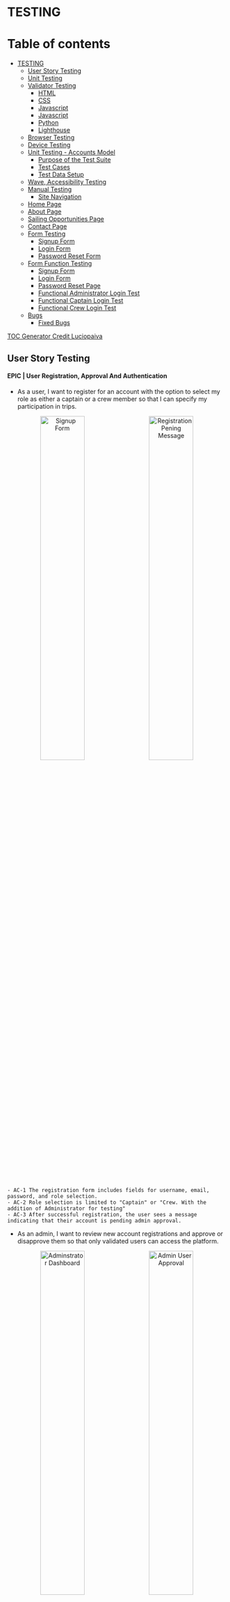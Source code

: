 # TESTING

# Table of contents

- [TESTING](#testing)
  - [User Story Testing](#user-story-testing)
  - [Unit Testing](#unit-testing)
  - [Validator Testing](#validator-testing)
    - [HTML](#html)
    - [CSS](#css)
    - [Javascript](#javascript)
    - [Javascript](#javascript)
    - [Python](#python)
    - [Lighthouse](#lighthouse)
  - [Browser Testing](#browser-testing)
  - [Device Testing](#device-testing)
  - [Unit Testing - Accounts Model](#unit-testing---accounts-model)
    - [Purpose of the Test Suite](#purpose-of-the-test-suite)
    - [Test Cases](#test-cases)
    - [Test Data Setup](#test-data-setup)
  - [Wave, Accessibility Testing](#wave-accessibility-testing)
  - [Manual Testing](#manual-testing)
    - [Site Navigation](#site-navigation)
  - [Home Page](#home-page)
  - [About Page](#about-page)
  - [Sailing Opportunities Page](#sailing-opportunities-page)
  - [Contact Page](#contact-page)
  - [Form Testing](#form-testing)
    - [Signup Form](#signup-form)
    - [Login Form](#login-form)
    - [Password Reset Form](#password-reset-form)
  - [Form Function Testing](#form-function-testing)
    - [Signup Form](#signup-form)
    - [Login Form](#login-form)
    - [Password Reset Page](#password-reset-page)
    - [Functional Administrator Login Test](#functional-administrator-login-test)
    - [Functional Captain Login Test](#functional-captain-login-test)
    - [Functional Crew Login Test](#functional-crew-login-test)
  - [Bugs](#bugs)
    - [Fixed Bugs](#fixed-bugs)


[TOC Generator Credit Luciopaiva](https://luciopaiva.com/markdown-toc/)

## User Story Testing

#### EPIC | User Registration, Approval And Authentication
  - As a user, I want to register for an account with the option to select my role as either a captain or a crew member so that I can specify my participation in trips.
<p align="center">
  <img src="docs/testing/Signup form.png" alt="Signup Form" width="45%" style="margin-right: 10px;">
  <img src="docs/testing/registration pending.png" alt="Registration Pening Message" width="45%" style="margin-left: 10px;">
</p>

    - AC-1 The registration form includes fields for username, email, password, and role selection.
    - AC-2 Role selection is limited to "Captain" or "Crew. With the addition of Administrator for testing"
    - AC-3 After successful registration, the user sees a message indicating that their account is pending admin approval.


- As an admin, I want to review new account registrations and approve or disapprove them so that only validated users can access the platform.

<p align="center">
  <img src="docs/testing/admin panel.png" alt="Adminstrator Dashboard" width="45%" style="margin-right: 10px;">
  <img src="docs/testing/admin user approval.png" alt="Admin User Approval" width="45%" style="margin-left: 10px;">
</p>

    - AC-1 Admin dashboard lists all pending accounts.
    - AC-2 Approved users are notified and gain access to the platform to complete their profile; disapproved users receive a notification.
      - User receives email at address provided, updating status changes

- As an approved user, I want to complete my profile by adding information about my experience level and a bio, so that others can understand my skills and background.

<p align="center">
  <img src="docs/testing/complete profile.png" alt="complete profile" width="50%" style="margin-right: 10px;">
</p>

    - AC-1 After admin approval, the user gains access to the profile setup page.
    - AC-2 The profile form includes fields for experience level and a bio.
    - AC-3 Form is styled using Crispy Forms and Bootstrap.
    - AC-4 Data saves successfully to the profile, and changes are visible on the dashboard.


- As an approved user, I want to view my profile on my dashboard, so I can see the information I’ve shared and make updates as needed.

<p align="center">
  <img src="docs/testing/updated my profile.png" alt="update profile" width="50%" style="margin-right: 10px;">
</p>

    - AC-1 Dashboard displays user profile with fields for bio and experience level.
    - AC-2 The Edit option is available to update profile details.
    - AC-3 Changes save and update immediately upon submission.

- As a returning user, I want to log in and log out of my account securely to access my profile and trip features.

<div style="display: flex; justify-content: center; align-items: center; gap: 20px;">
  <img src="docs/testing/login page.png" alt="Login Page" width="45%">
  <img src="docs/testing/user dashboard.png" alt="User Dashboard" width="45%">
</div>


    - AC-1 The login form includes fields for email/username and password, with clear labels for each.
    - AC-2 Upon successful login with valid credentials, the user is redirected to their dashboard.
    - AC-3 A Logout link is available in the navigation bar when the user is logged in.
    - AC-4 Upon logging out, the user is redirected to the homepage.
    - AC-5 If a logged-out user tries to access a restricted page (e.g., dashboard or profile), they are redirected to the login page.


#### EPIC | Trip Management

- As a captain, I want to create a sailing trip with details like title, location, date, and the number of crew needed, so I can recruit crew members for specific journeys.

<p align="center">
  <img src="docs/testing/create trip form.png" alt="create trip form" width="50%" style="margin-right: 10px;">
</p>

    - AC-1 The trip creation form is only accessible to users with the "Captain" role.
    - AC-2 Form includes fields for title, location, date, and crew needed.
    - AC-3 Created trip appears on the captain’s dashboard under "My Trips."


- As a captain, I want to view a list of my created trips, so I can manage my upcoming trips and review participant status.

<p align="center">
  <img src="docs/testing/captains dashboard.png" alt="captains dashboard" width="50%" style="margin-right: 10px;">
</p>

    - AC-1 Dashboard lists all trips created by the captain, sorted by date.


- As a captain, I want to view detailed information about each trip I create, including a list of crew members who have joined, so I can manage and organize my crew effectively.

<p align="center">
  <img src="docs/testing/captains dashboard.png" alt="captains dashboard" width="50%" style="margin-right: 10px;">
</p>

    - AC-1 The Trip Details page displays trip information and a list of confirmed crew members.
    - AC-2 Option to approve or reject crew requests (if applicable).


#### EPIC | Joining Trips

- As a crew member, I want to view a list of available sailing trips, so I can decide which ones I’d like to join.

<p align="center">
  <img src="docs/testing/sailing opportunities.png" alt="sailing opportunities" width="50%" style="margin-right: 10px;">
</p>

    - AC-1 Page that  displays a list of trips with open crew positions.
    - AC-2 Each trip entry includes title, location, date, and an option to request to join.

- As a crew member, I want to request to join a specific sailing trip, so I can participate and gain more experience.

<div style="display: flex; justify-content: center; align-items: center; gap: 20px;">
  <img src="docs/testing/apply trip.png" alt="apply for trip" width="30%">
  <img src="docs/testing/trip pending.png" alt="Trip Pending" width="30%">
  <img src="docs/testing/trip confirmed.png" alt="Trip Confirmed" width="30%">
</div>

    - AC-1 The join request option is available for crew members on the trip details page.
    - AC-2 Request updates the trip’s participant list as "Pending."
    - AC-3 Confirmation of successful join request appears on-screen.


- As a crew member, I want to view the trips I’ve joined on my dashboard, so I can keep track of my participation.

<p align="center">
  <img src="docs/testing/crew dashboard.png" alt="crew dashboard" width="50%" style="margin-right: 10px;">
</p>

    - AC-1 Dashboard includes a "My Trips" section listing trips the user has joined.
    - AC-2 Trip status (e.g., Pending, Confirmed) displays for each entry.

- As a user, I want my experience to be tailored based on my role (captain or crew), so I only see actions and views relevant to my role.

<div style="display: flex; justify-content: center; align-items: center; gap: 20px;">
  <img src="docs/testing/captain trip creation form.png" alt="captain trip creation" width="30%">
  <img src="docs/testing/captain crew approval.png" alt="captain crew approval" width="30%">
  <img src="docs/testing/crew joining Features.png" alt="crew joining features" width="30%">
</div>


    - AC-1 Captains have access to trip creation, management, and crew approval features.
      - Working
    - AC-2 Crew members have access to trip browsing and join request features.
      - Working
    - AC-3 Unauthorized users are redirected if attempting restricted actions.
      - Working

  #### EPIC | Role Based Access Control

  - As an admin, I want to manage user roles effectively, so I can control access to specific features.

<div style="display: flex; justify-content: center; align-items: center; gap: 20px;">
  <img src="docs/testing/Admin  user dashboard.png" alt="admin user dashboard" width="45%">
  <img src="docs/testing/Adming user edit form.png" alt="admin user edit form" width="45%">
</div>

    - AC-1 The admin panel includes options to view and modify user roles.
      - Working
    - AC-2 Role changes are saved and take immediate effect on user permissions.
      - Working

#### EPIC | Platform UI And Testing

- As a user, I want rich-text capabilities in my profile bio, so I can add more detailed information about myself.

<div style="display: flex; justify-content: center; align-items: center; gap: 20px;">
  <img src="docs/testing/admin profile and bio admin.png" alt="profile update and bio admin" width="50%">
</div>

    - AC-1 Bio field on the profile form supports rich-text formatting via Summernote.
      - Working, once approved user on first login has to complete bio.
    - AC-2 Bio content displays properly in the profile view on the dashboard.
      - Working. Can be updated as necessary

- As a user, I want the platform to have a clean and intuitive layout with easy navigation, so I can find features and complete actions quickly.

  - AC-1 Consistent styling across pages using Bootstrap and Crispy Forms.
    - Bootstrap and Cripsy forms have been implemented
  - AC-2 Navigation bar with links to key sections (dashboard, profile, trips).
    - Appropriate Navigation Is Available at all times
  - AC-3 All pages are mobile-friendly and responsive.
    - All pages tested for responsive design

#### EPIC | Static Pages

- As a visitor, I want an "About Us" page that describes the purpose of CrewFinder and the benefits of joining, so I can learn more about the platform.

  - AC-1 About Us page includes information on CrewFinder’s mission, team, and features.
    - All features visible
  - AC-2 Page is accessible from the navigation bar for all users.
    - Page Is Accessible from nav bar

- As a visitor, I want to see a welcoming home page that provides an overview of the CrewFinder platform, so I can understand the purpose and features of the app.

  - AC-1 Home page includes a brief description of CrewFinder, a call-to-action to join, and links to key pages (About Us, Sailing Opportunities, Contact Us).
    - Home page has hero introduction to set the scene with cta, then sections to help user buy into the site theme.
  - AC-2 Accessible from the navigation bar and visible to all users, including non-logged-in visitors.
    - Navigation is available to all users. Specific nav only accessible to logged in users

- As a visitor, I want a "Contact Us" page where I can find information on how to reach CrewFinder’s team, so I can ask questions or get support.

<div style="display: flex; justify-content: center; align-items: center; gap: 20px;">
  <img src="docs/testing/contact us form filled in.png" alt="contact form filled in" width="30%">
  <img src="docs/testing/success message on sending .png" alt="success message on sending" width="30%">
  <img src="docs/testing/message from contact us page.png" alt="Email message from contact page" width="30%">
</div>

    - AC-1 Contact Us page includes a contact form with fields for name, email, and message, along with any relevant contact details.
      - Contact form has all necessary fields for filling in. Includes contact details.
    - AC-2 Submitting the form sends a message to the CrewFinder team and displays a confirmation to the user.



#### EPIC | Dynamic Pages

- As a visitor, I want to see a welcoming home page that provides an overview of the CrewFinder platform and displays the three latest trips, so I can see current opportunities and understand the purpose of the app.

  - AC-1 Home page includes a description of CrewFinder and links to key pages (About Us, Sailing Opportunities, Contact Us).
    - Complete and working
  - AC-2 The three latest trips are displayed dynamically, showing title, location, date, and a link to the trip details.
    - Complete and working
  - AC-3 Accessible from the navigation bar and visible to all users, including non-logged-in visitors.
    - Complete and working

- As a visitor, I want to view a "Sailing Opportunities" page with a list of all available trips, so I can browse sailing options before signing up.
  
  - AC-1 Sailing Opportunities page lists all active trips, showing titles, locations, dates, and number of crew needed.
    - Complete and working

- As a visitor, I want a login page where I can enter my credentials to access the platform, so I can reach my account and profile.

  - AC-1 Login page includes fields for email/username and password, along with a “Forgot Password?” option.
    - Complete and working
  - AC-2 Successful login redirects to the user dashboard.
    - Complete and working


#### EPIC | Deployment And Testing

- As a developer, I want to deploy the app to Heroku frequently, so I can verify that each feature works as expected in a production-like environment.

  - AC-1 Initial deployment to Heroku occurs on Day 1.
    - Deployed
  - AC-2 Subsequent features are deployed to Heroku and verified after implementation.
    - Repeated deployments through development cycle

- As a developer, I want to configure Whitenoise for static file handling, so I can manage CSS and JavaScript assets effectively in production.

  - AC-1 Whitenoise is installed and configured to handle static files on Heroku.
    - Configured and working
  - AC-2 Static assets load correctly and are accessible in the production environment.
    - Static files all updated and loaded in production environment

- As a developer, I want to write unit tests for critical models and views, so I can ensure the app behaves as expected.

  - AC-1 Key models (e.g., Account, SailingTrip, CrewBooking) have associated unit tests.
  - AC-2 Critical views (e.g., registration, trip creation) are tested for expected behaviour.

## Unit Testing



##### Accounts App Testing
- Unit Testing Accounts Model Result
<p align="center">
  <img src="docs/testing/accounts model unit test result.png" alt="accounts model unit test" width="50%" style="margin-right: 10px;">
</p>



## Validator Testing

### HTML

All HTML pages were run through the [W3C HTML Validator](https://validator.w3.org/). See results in below table.

| Page                       | Logged Out |  Logged In  |
|----------------------------|------------|-------------|
| base.html                  | No errors  |   No Errors |
| home.html                  | No errors  |   No Errors |
| login.html                 | No errors  |   NA        |
| signup.html                | No errors  |   NA        |
| password_reset.html        | No errors  |   NA        |
| sailing_opportunities.html | No errors  |   No errors |
| contact.html               | No errors  |   No errors |
| about.html                 | No errors  |   No errors |
| admin_dashboard.html       | NA         |   No errors |
| dashboard.html             | NA         |   No errors |
| update_profile.html        | NA         |   No Errors |
| registration_pending.html  | No Errors  |   NA        |
| edit_user.html             | NA         |   No Errors |
| crew_profile.html          | NA         |   No Errors |
| complete_profile.html      | NA         |   No Errors |
| 400.html                   | No errors  |   NA        |
| 403.html                   | No errors  |   NA        |
| 404.html                   | No errors  |   NA        |
| 500.html                   | No errors  |   NA        |



### CSS

No errors were found when passing my CSS file through the official [W3C CSS Validator](https://jigsaw.w3.org/css-validator/)

 <details>

 <summary>CSS</summary>

![CSS Validation](docs/testing/css%20validation.png)
 </details>

 ### Javascript

### Javascript
No errors were found when passing my javascript through [Jshint](https://jshint.com/) 

<details>

<summary>Jshint</summary>

![Jshint](docs/testing/jshint.png)
</details>


### Python

All Python files were run through [Pep8](https://pep8ci.herokuapp.com/)  with no errors found.


### Lighthouse

Lighthouse validation was run on all pages (both mobile and desktop) in order to check accessibility and performance.

| Page                    | Performance  | Accessibility | Best Practices  |  SEO  |
|-------------------------|:------------:|:-------------:|:---------------:|:-----:|
|                         |              |               |                 |       |
| **Desktop**             |              |               |                 |       |
| Home                    |          94  |            93 |             100 | 91    |
| Sign Up                 |          100 |           100 |             100 | 90    |
| Password Reset          |          99  |           100 |             100 | 90    |
| Login                   |          99  |           100 |             100 | 90    |
| About Us                |          100 |            93 |             100 | 91    |
| Contact Us              |          99  |           100 |             100 | 90    |
| Sailing Opportunities   |          98  |            93 |              96 | 91    |
| Admin Dashboard         |          100 |           100 |             100 | 90    |
| Authorise User          |          100 |            95 |              96 | 91    |
| Captain Dashboard       |          99  |            95 |              96 | 91    |
| Update Profile          |          100 |            93 |             100 | 91    |
| Create Trip             |          100 |            93 |             100 | 91    |
|                         |              |               |                 |       |
| **Mobile**                   |              |               |                 |       |
| Home                    |          97  |            93 |             96 | 91    |
| Sign Up                 |          93 |           100 |             100 | 90    |
| Password Reset          |          90  |           100 |             100 | 90    |
| Login                   |          90 |           100 |             100 | 90    |
| About Us                |          96 |            98 |             96 | 91    |
| Contact Us              |          95  |           100 |             100 | 90    |
| Sailing Opportunities   |          95  |            98 |              96 | 91    |
| Admin Dashboard         |          100 |           100 |             100 | 90    |
| Authorise User          |          100 |            95 |              96 | 91    |
| Captain Dashboard       |          99  |            95 |              96 | 91    |
| Update Profile          |          100 |            93 |             100 | 91    |
| Create Trip             |          100 |            93 |             100 | 91    |


## Browser Testing
- The Website was tested on Google Chrome, Firefox, Edge browsers with no issues noted.

## Device Testing
- The website was viewed on a variety of devices such as Desktop, Laptop, Tablet and Mobile Phones to ensure responsiveness on various screen sizes in both portrait and landscape mode. The website performed as intended. The responsive design was also checked using Chrome developer tools across multiple devices with structural integrity holding for the various sizes.

## Unit Testing - Accounts Model

<details>

<summary>Test Explained</summary>

The `UserModelTest` is a comprehensive test suite for the custom `User` model in the `accounts` app. It ensures that the model's functionality aligns with the application's requirements, covering default values, role behavior, approval status logic, and custom fields.

### Purpose of the Test Suite

The `UserModelTest` validates the following:
- Default field values are correctly set.
- Role and approval status behave as expected.
- The `is_active` field updates dynamically based on `approval_status`.
- Custom fields like `experience` and `photo` work as intended.
- The model's string representation is appropriate.

---

### Test Cases

#### 1. **`test_default_values`**
- **Purpose:** Ensures default values for fields are correctly set.
- **Assertions:**
  - `role` defaults to `'crew'`.
  - `approval_status` defaults to `'pending'`.
  - `is_active` defaults to `False`.
  - `experience` defaults to `'None'`.

#### 2. **`test_role_choices`**
- **Purpose:** Verifies the `role` field accepts valid role choices.
- **Assertions:**
  - Valid roles: `'captain'`, `'crew'`, and `'administrator'`.

#### 3. **`test_approval_status_behavior`**
- **Purpose:** Ensures the `is_active` field reflects the `approval_status` field.
- **Assertions:**
  - `is_active` is `True` for `approved` users.
  - `is_active` is `False` for `pending` and `disapproved` users.
  - Changes to `approval_status` dynamically update `is_active`.

#### 4. **`test_experience_choices`**
- **Purpose:** Verifies the `experience` field handles valid choices.
- **Assertions:**
  - Accepts values like `'RYA Dayskipper'`.

#### 5. **`test_string_representation`**
- **Purpose:** Tests the `__str__` method of the `User` model.
- **Assertions:**
  - Returns the `username` as the string representation.

#### 6. **`test_profile_photo_field`**
- **Purpose:** Ensures the `photo` field can handle optional and updated values.
- **Assertions:**
  - Defaults to `None`.
  - Can be updated with a valid file path.

---

### Test Data Setup

The `setUp` method initializes three sample users for testing:
- **Captain User:** Role set to `captain` with `approved` status.
- **Crew User:** Role set to `crew` with `pending` status.
- **Admin User:** Role set to `administrator` with `disapproved` status.

This setup ensures consistent and reusable test data across test cases.

---
</details>

<details>

<summary>Test Restuls</summary>

![Unit Test Results](docs/testing/django%20unit%20test.png)

</details>




## Wave, Accessibility Testing
- The Website was tested using Wave. No Errors were found.


## Manual Testing

### Site Navigation
| Element                      | Action     | Expected Result                                                    | Pass/Fail |
|------------------------------|------------|--------------------------------------------------------------------|-----------|
| NavBar                       |            |                                                                    |           |
| Site Name (logo area)        | Click      | Redirect to home                                                   | Pass      |
| Site Name (logo area)        | Hover      | Color Change                                                       | Pass      |
| Signup Link                  | Click      | Open Signup Page                                                   | Pass      |
| Signup Link                  | Hover      | Color Change                                                       | Pass      |
| Login Link                   | Click      | Open Login Page                                                    | Pass      |
| Login Link                   | Hover      | Color Change                                                       | Pass      |
| Hamburger Menu Link          | Click      | Menu Dropdown                                                      | Pass      |
| Home Link                    | Click      | Opens Home Page                                                    | Pass      |
| Home Link                    | Hover      | Color Change                                                       | Pass      |
| About Us Link                | Click      | Opens About Us Page                                                | Pass      |
| About Us Link                | Hover      | Color Change                                                       | Pass      |
| Contact Us Link              | Click      | Opens Contact Us Page                                              | Pass      |
| Contact Us Link              | Hover      | Color Change                                                       | Pass      |
| Sailing Opportunities Link   | Click      | Opens Sailing Opportunities Page                                   | Pass      |
| Sailing Opportunities Link   | Hover      | Color Change                                                       | Pass      |
| Mobile View                  |            |                                                                    |           |
| Site Name (logo area)        | Click      | Redirect to home                                                   | Pass      |
| Hamburger Menu Link          | Click      | Menu Dropdown                                                      | Pass      |
| Signup Link                  | Click      | Open Signup Page                                                   | Pass      |
| Login Link                   | Click      | Open Login Page                                                    | Pass      |
| Home Link                    | Click      | Opens Home Page                                                    | Pass      |
| About Us Link                | Click      | Opens About Us Page                                                | Pass      |
| Contact Us Link              | Click      | Opens Contact Us Page                                              | Pass      |
| Sailing Opportunities Link   | Click      | Opens Sailing Opportunities Page                                   | Pass      |


## Home Page
| Element                                                          | Action     | Expected Result                               | Pass/Fail |
|------------------------------------------------------------------|------------|-----------------------------------------------|-----------|
| Home Page                                                        |            |                                               |           |
| Hero Section CTA                                                 |   Click    |        Redirect to signup page                | Pass      |
| About Crewfinder CTA                                             |   Click    |        Redirect to signup page                | Pass      |
| Latest Sailing Opportunities Login CTA                           |   Click    |        Redirect to login page                 | Pass      |
| Latest Sailing Opportunities Signup CTA                          |   Click    |        Redirect to signup page                | Pass      |
| Ready To Sail Footer Section View All Sailing Opportunities CTA  |   Click    |        Redirect to Sailing Opportunities Page | Pass      |
| Ready To Sail Footer Section Signup CTA                          |   Click    |        Redirect to signup page                | Pass      |
| Latest Sailing Opportunities                                     |   Hover    |        Card Rises Up On Hover                 | Pass      |
| Latest Sailing Opportunities                                     |   Order    |        Last 3 Trips Sorted By Time            | Pass      |
| Latest Sailing Opportunities                                     |   View     |        Only 3 Trips Shown                     | Pass      |
| Testimonials                                                     |   View     |        Only 2 Trips Shown                     | Pass      |
| Testimonials                                                     |   Rotation |        Testimonials Rotate                    | Pass      |

## About Page

| Element                           | Action     | Expected Result                                      | Pass/Fail |
|-----------------------------------|------------|------------------------------------------------------|-----------|
| About  Page                       |            |                                                      |           |
| Join Crewfinder Signup CTA        |   Click    |        Redirect to signup page                       | Pass      |
| Join Crewfinder Signup CTA        |   Hover    |        Button Hover Effect, grow, bg color change    | Pass      |
| View Sailing Opportunities CTA    |   Click    |        Redirect to Sailing Opportunities Page        | Pass      |
| View Sailing Opportunities CTA    |   Hover    |        Button Hover Effect, bg color change          | Pass      |


## Sailing Opportunities Page

| Element                           | Action     | Expected Result                                      | Pass/Fail |
|-----------------------------------|------------|------------------------------------------------------|-----------|
| Sailing Opportunities  Page       |            |                                                      |           |
| Trip Card                         |   Hover    |        Hover effect, card rises                      | Pass      |
| Trip Card - Login Button          |   Display  |        Login To Apply Button Visible                 | Pass      |
| Trip Card - Signup Button         |   Display  |        Signup To Apply Button Visible                | Pass      |
| Trip Card - Already Applied       |   Display  |        Logged In: Already Applied If Appropriate     | Pass      |
| Trip Card - Apply                 |   Display  |        Logged In: Apply           If Appropriate     | Pass      |
| Join Crewfinder Signup CTA        |   Hover    |        Button Hover Effect, grow, bg color change    | Pass      |
| View Sailing Opportunities CTA    |   Click    |        Redirect to Sailing Opportunities Page        | Pass      |
| View Sailing Opportunities CTA    |   Hover    |        Button Hover Effect, bg color change          | Pass      |

## Contact Page

| Element                         | Action     | Expected Result                                                    | Pass/Fail |
|---------------------------------|------------|--------------------------------------------------------------------|-----------|
| Contact Page                    |            |                                                                    |           |
| Name Label  - Field             |   Display  |        Form Name Label And Field Visible                           | Pass      |
| Email Label  - Field            |   Display  |        Email Label And Field Visible                               | Pass      |
| Message Label  - Field          |   Display  |        Message Label And Field Visible                             | Pass      |
| Submit Button                   |   Hover    |        Hover effect, grow                                          | Pass      |
| Submit Button                   |   Click    |        If Empty, warning field needs to be filled                  | Pass      |


## Form Testing

### Signup Form
| Element                         | Action     | Expected Result                                                    | Pass/Fail |
|---------------------------------|------------|--------------------------------------------------------------------|-----------|
| Signup Form                     |            |                                                                    |           |
| Username Label  - Field         |   Display  |        Username Label And Field Visible                            | Pass      |
| Email Label  - Field            |   Display  |        Email Label And Field Visible    Required                   | Pass      |
| Role    Label  - Field          |   Click    |        Options, Captain, Crew, Administrator                       | Pass      |
| Password Label - Field          |   Display  |        Must Comply with auth requirements                          | Pass      |
| Password Label - Field - Repeat |   Display  |        Must Comply with auth requirements                          | Pass      |

### Login Form
| Element                         | Action     | Expected Result                                                    | Pass/Fail |
|---------------------------------|------------|--------------------------------------------------------------------|-----------|
| Login  Form                     |            |                                                                    |           |
| Username Label  - Field         |   Display  |        Username Label And Field Visible                            | Pass      |
| Password Label - Field          |   Display  |        Password Label and Field Visible                            | Pass      |
| Signup Option - Link            |   Display  |        Option To Signup Visible                                    | Pass      |
| Signup Option - Link            |   Click    |        Redirect To Signup Form                                     | Pass      |
| Forgot Password - Link          |   Display  |        Redirect Link To Password Reset Visible                     | Pass      |
| Forgot Password - Link          |   Click    |        Redirect To Password Reset Visible                          | Pass      |

### Password Reset Form
| Element                         | Action     | Expected Result                                                    | Pass/Fail |
|---------------------------------|------------|--------------------------------------------------------------------|-----------|
| Password Reset Form             |            |                                                                    |           |
| Email Address Label  - Field    |   Display  |       Email Address Label And Field Visible                        | Pass      |
| Send Reset Link Button          |   Hover    |       Button Action, enlarge                                       | Pass      |


## Form Function Testing

### Signup Form


| User Name | Email Address | Role          | Password | Password Again | Expected Output             | Pass/Fail |
|-----------|---------------|---------------|----------|----------------|-----------------------------|-----------|
| -         | X             | Captain       | X        | X              | Please Fill Out This Field  | Pass      |
| X         | -             | Captain       | X        | X              | Email Cannot Be Blank       | Pass      |
| X         | X             | Captain       | -        | X              | Please Fill Out This Field  | Pass      |
| X         | X             | Captain       | X        | -              | Please Fill Out This Field  | Pass      |
| X         | X             | Captain       | X        | X              | Redirect to thank you page  | Pass      |
| -         | X             | Crew          | X        | X              | Please Fill Out This  Field | Pass      |
| X         | -             | Crew          | X        | X              | Email Cannot Be Blank       | Pass      |
| X         | X             | Crew          | -        | X              | Please Fill Out This Field  | Pass      |
| X         | X             | Crew          | X        | -              | Please Fill Out This Field  | Pass      |
| X         | X             | Crew          | X        | X              | Redirect to thank you page  | Pass      |
| -         | X             | Administrator | X        | X              | Please Fill Out This  Field | Pass      |
| X         | -             | Administrator | X        | X              | Email Cannot Be Blank       | Pass      |
| X         | X             | Administrator | -        | X              | Please Fill Out This Field  | Pass      |
| X         | X             | Administrator | X        | -              | Please Fill Out This Field  | Pass      |
| X         | X             | Administrator | X        | X              | Redirect to thank you page  | Pass      |


| Link                                 | Action | Expected Output        | Pass/Fail |
|--------------------------------------|--------|------------------------|-----------|
| Already Have An Account, Login Here  | Click  | Redirect To Login Page | Pass      |


------ 

### Login Form

| User Name | Password | Expected Output            | Pass/Fail |
|-----------|----------|----------------------------|-----------|
| X         | -        | Please Fill Out This Field | Pass      |
| -         | X        | Please Fill Out This Field | Pass      |

| Link                               | Action | Expected Output                 | Pass/Fail |
|------------------------------------|--------|---------------------------------|-----------|
| Dont Have An Account, Signup Here  | Click  | Redirect To Signup Page         | Pass      |
| Forgot Your Password               | Click  | Redirect To Password Reset Page | Pass      |

-------

### Password Reset Page


| Link                                | Action | Expected Output        | Pass/Fail |
|-------------------------------------|--------|------------------------|-----------|
| Already Have An Account, Login Here | Click  | Redirect To Login Page | Pass      |



------



### Functional Administrator Login Test

| Link                                | Action | Expected Output        | Pass/Fail |
|-------------------------------------|--------|------------------------|-----------|
| From Home Page Click Login In Menu | Click  | Redirect To Login Page | Pass      |


- User Name: kevin
- Password: Drumph34!

| Element                  | Action          | Expected Result                                                                                                            | Pass/Fail |
|--------------------------|-----------------|----------------------------------------------------------------------------------------------------------------------------|-----------|
| Admin Dashboard          | Display         | Table With All Captain/Crew Users                                                                                          | Pass      |
| Username                 | Display         | Display Username of user                                                                                                   | Pass      |
| Email                    | Display         | Email user by user signed up                                                                                               | Pass      |
| Role                     | Display         | Role Defined by user at signup                                                                                             | Pass      |
| Status                   | Display         | Active / Inactive / Pending                                                                                                | Pass      |
| Action                   | Display         | Edit Link                                                                                                                  | Pass      |
| Edit Link                | Click           | Open User Edit Form                                                                                                        | Pass      |
| Edit User Form           | Display         | All Details Of User Visible                                                                                                | Pass      |
| Username                 | Display         | Cannot Edit                                                                                                                | Pass      |
| Email                    | Display         | Cannot Edit                                                                                                                | Pass      |
| Role                     | Click           | Dropdown With Options, Captain, Crew, Administrator                                                                        | Pass      |
| Approval Status          | Click           | Dropdown With Options, Pending, Approved, Declined                                                                         | Pass      |
| Approval Status Approved | Select And Save | User Gets Updated Email From Signup Address Advising Of Status Change                                                      | Pass      |
| Approval Status Pending  | Select And Save | User Gets Updated Email From Signup Address Advising Of Status Change                                                      | Pass      |
| Approval Status Declined | Select And Save | User Gets Updated Email From Signup Address Advising Of Status Change                                                      | Pass      |
| Experience               | Display         | Dropdown With Options, None, RYA: Competent Crew, Dayskipper, Yachtmaster Coastal, Yachtmaster Offshore, Yachtmaster Ocean | Pass      |
| Photo                    | Display         | On First Visit A Default Photo Is Provided, The User Will Not Have Uploaded Their Own Awaiting Apprval                     | Pass      |
| Save Button              | Click           | Returns To Administrator Dashboard With Updated Changes Saved                                                              | Pass      |
| Cancel Button            | Click           | Return To Administrator Dashboard With No Updated Changes Saved                                                            | Pass      |
| Logout Button            | Click           | Logout User And Return To Home Page                                                                                        | Pass      |

### Functional Captain Login Test

| Link                                | Action | Expected Output        | Pass/Fail |
|-------------------------------------|--------|------------------------|-----------|
| From Home Page Click Login In Menu | Click  | Redirect To Login Page | Pass      |


- User Name: ken
- Password: Drumph34!

| Element                                            | Action                                | Expected Result                                                                                                                             | Pass/Fail |
|----------------------------------------------------|---------------------------------------|---------------------------------------------------------------------------------------------------------------------------------------------|-----------|
| Captain Dashboard                                  | Display                               | Dashboard With Buttons For Update Profile & Create Trip With Cards Showing Trips Created Or Message Saying No Trips                         | Pass      |
| Update Profile                                     | Click                                 | Redirected To Profile Page For Updating                                                                                                     | Pass      |
| Bio                                                | Update & Save                         | Saves Changes Made In Bio Field And Redirects To Captain Dashboard                                                                          | Pass      |
| Experience                                         | Change Expierience & Save             | Saves Experience And Redirects To Captains Dashboard                                                                                        | Pass      |
| Save Changes Button                                | Click                                 | Saves Changes And Redirects To Captains Dashboard With Any Changes Saved                                                                    | Pass      |
| Cancel Button                                      | Click                                 | Redirects To Captains Dashboard Without Any Changes Saved                                                                                   | Pass      |
| Create New Trip Button                             | Click                                 | Opens A Trip Creation Form                                                                                                                  | Pass      |
| Trip Creation Form Trip Title                      | Display                               | Trip Title Field Visible Required                                                                                                           | Pass      |
| Trip Creation Form Trip Title                      | Enter Title Only And Save             | Please Fill Out This Field Warning                                                                                                          | Pass      |
| Trip Creation Form Departing From                  | Display                               | Departing From Field Visible                                                                                                                | Pass      |
| Trip Creation Form Departing From                  | Enter Departing Only And Save         | Please Fill Out This Field Warning                                                                                                          | Pass      |
| Trip Creation Form Arriving At                     | Display                               | Arriving At Field Visible                                                                                                                   | Pass      |
| Trip Creation Form Arriving At                     | Enter Arriving At Only                | Please Fill Out This Field Warning                                                                                                          | Pass      |
| Trip Creation Form Departure Date                  | Display                               | Departure Date - Date Selector Select Date                                                                                                  | Pass      |
| Trip Creation Form Departure Date                  | Leave Empty And Save                  | Please Fil Out This Field Warning                                                                                                           | Pass      |
| Trip Creation Form Duration                        | Display                               | Duration Field Visible                                                                                                                      | Pass      |
| Trip Creation Form Duration                        | Enter Duration Only                   | Please Fill Out This Field Warning                                                                                                          | Pass      |
| Trip Creation Form Crew Needed                     | Display                               | Crew Needed Field Visible                                                                                                                   | Pass      |
| Trip Creation Form Crew Needed                     | Enter Crew Needed Only                | Please Fill Out This Field Warning                                                                                                          | Pass      |
| Trip Creation Form Boat Name                       | Display                               | Boat Name Field Visible                                                                                                                     | Pass      |
| Trip Creation Form Boat Name                       | Enter Boat Name Only                  | Please Fill Out This Field Warning                                                                                                          | Pass      |
| Trip Creation Form Boat Description                | Display                               | Boat Description Field Visible                                                                                                              | Pass      |
| Trip Creation Form Boat Description                | Enter Boat Name Or Leave Empty        | No Error - Not Required                                                                                                                     | Pass      |
| Trip Creation Form Trip Description                | Display                               | Trip Desciriptio Field Visible                                                                                                              | Pass      |
| Trip Creation Form Trip Description                | Enter Trip Description Or Leave Empty | No Error - Not Required                                                                                                                     | Pass      |
| Trip Creation Form Boat Image                      | Display                               | Blank Place Holder Visible                                                                                                                  | Pass      |
| Trip Creation Form Boat Image                      | Leave Empty                           | No Error, Fallback Image Saved                                                                                                              | Pass      |
| Required Fields with *                             | Leave Empty                           | Warning on first field message. All required fields must be filled in                                                                       | Pass      |
| Save Button                                        | Click                                 | Saves Trip And Returns To Captains Dashboard                                                                                                | Pass      |
| Cancel Button                                      | Click                                 | Returns To Captains Dashboard                                                                                                               | Pass      |
| Trip Card                                          | Display                               | Displays Image, fallback image if none provided and details about trip                                                                      | Pass      |
| Trip Card Edit Button                              | Click                                 | Opens Trip Form With Trip Details                                                                                                           | Pass      |
| Edit Trip Form                                     | Display                               | All Trip Details Visible                                                                                                                    | Pass      |
| Edit Trip Form - Change Title                      | Change & Save                         | Trip Title Changes And Saved                                                                                                                | Pass      |
| Edit Trip Form - Change Departing From             | Change & Save                         | Departing From Changed And Saved                                                                                                            | Pass      |
| Edit Trip Form - Change Arriving At                | Change & Save                         | Arriving At Changed And Saved                                                                                                               | Pass      |
| Edit Trip Form - Change Departure Date             | Change & Save                         | Departure Date Changed And Saved                                                                                                            | Pass      |
| Edit Trip Form - Change Duration                   | Change & Save                         | Duration Changed And Saved                                                                                                                  | Pass      |
| Edit Trip Form - Crew Needed                       | Change & Save                         | Crew Needed Changed And Saved                                                                                                               | Pass      |
| Edit Trip Form - Boat Name                         | Change & Save                         | Boat Name Changed And Saved                                                                                                                 | Pass      |
| Edit Trip Form - Boat Description                  | Change & Save                         | Boat Description Changed And Saved                                                                                                          | Pass      |
| Edit Trip Form - Trip Description                  | Change & Save                         | Trip Description Changed And Saved                                                                                                          | Pass      |
| Edit Trip Form - Boat Image                        | Change & Save                         | Image Changed And Saved                                                                                                                     | Pass      |
| Delete Button                                      | Click                                 | Redirect To Delete Confirmation Page                                                                                                        | Pass      |
| Delete Trip Confirmation Form                      | View                                  | Display Trip Details And Delete Buttons                                                                                                     | Pass      |
| Delete Trip Confirmation Form - Cancel Button      | Click                                 | Return To Captain Dashboard Without Deleting Trip                                                                                           | Pass      |
| Delete Trip Confirmation Form - Delete Trip Button | Click                                 | Return To Captain Dashboard With Trip Deleted                                                                                               | Pass      |
| Applicants Tab In Trip Card - No Applicants        | Display                               |  No Applicants For This Trip Yet                                                                                                            | Pass      |
| Applicants Tab In Trip Card - Applicant Applied    | Display                               | Username Displayed And View Profile Button                                                                                                  | Pass      |
| Applicants Tab In Trip Card - View Profile         | Click                                 | View User Profile For Opens                                                                                                                 | Pass      |
| View User Profile Form                             | Display                               | User Profile Details With Status Dropdown                                                                                                   | Pass      |
| View User Profile Form - Status Change             | Confirmed And Save                    | Return To Dashboard And See Crew Member Status Updated. Send Status Update To Crew Member, Reduce Crew Needed                               | Pass      |
| View User Profile Form - Status Change             | Declined And Save                     | Return To Dashboard And See Crew Member Status Updated. Send Status Update To Crew Member, Increase Crew Needed If Already Accepted         | Pass      |
| View User Profile Form - Status Change             | Pending And Save                      | This is the default status, but can be changed from confirmed or declined. Message Sent To Crew Member, Crew Needed Incremented If Possible | Pass      |
| View User Profile Form - Cancel Button             | Click                                 | Return To Captain Dashboard, No Changes Saved                                                                                               | Pass      |
| View User Profile Form - Update Status Button      | Click                                 | Returns To Captain Dashboard, Saves Any Change To Status Made                                                                               | Pass      |


### Functional Crew Login Test
| Element                                                             | Action                    | Expected Result                                                                                           | Pass/Fail |
|---------------------------------------------------------------------|---------------------------|-----------------------------------------------------------------------------------------------------------|-----------|
| Crew Dashboard                                                      | Display                   | Dashboard With Buttons For Update Profile & View Sailing Opportunities, Trips Applied For And Status      | Pass      |
| Update Profile                                                      | Click                     | Redirected To Profile Page For Updating                                                                   | Pass      |
| Bio                                                                 | Update & Save             | Saves Changes Made In Bio Field And Redirects To Captain Dashboard                                        | Pass      |
| Experience                                                          | Change Expierience & Save | Saves Experience And Redirects To Captains Dashboard                                                      | Pass      |
| Save Changes Button                                                 | Click                     | Saves Changes And Redirects To Captains Dashboard With Any Changes Saved                                  | Pass      |
| Cancel Button                                                       | Click                     | Redirects To Captains Dashboard Without Any Changes Saved                                                 | Pass      |
| Create New Trip Button                                              | Click                     | Opens A Trip Creation Form                                                                                | Pass      |
| View Sailing Opportunities Button                                   | Click                     | Redirects To Sailing Opportunities Page On Site                                                           | Pass      |
| Sailing Opportunities Page - Logged In                              | View                      | All Trips Available Sorted By Latest Posted                                                               | Pass      |
| Sailing Opportunities Page - Logged In                              | View                      | Trip Cards Have A Status "You have already applied for this trip" if you have applied                     | Pass      |
| Sailing Opportunities Page - Logged In                              | View                      | Trip Cards Have A Button "Apply For This Trip" If You havent Applied                                      | Pass      |
| Sailing Opportunities Page - Logged Out                             | View                      | Login To Apply & Signup To Apply Buttons                                                                  | Pass      |
| Sailing Opportunities Page - Logged In - Apply For This Trip Button | Click                     | User Redirected To Dashboard With Listed Trip And Satus Pending                                           | Pass      |
| Sailing Opportunities Page - Logged In - Trip Applied For, Status   | View                      | Status "Already Applied For"                                                                              | Pass      |
| Dashboard - Trip Status                                             | View                      | Status Changes As Captain Reviews Application - Pending - Approved - Declined                             | Pass      |
| Dashboard On First Visit                                            | View                      | "You Have Not Applied For Any Trips Yet"                                                                  | Pass      |
| Dashboard On Subsequent Visits After Applying For Trips             | View                      | All Trips Applied For Sorted By Due Date                                                                  | Pass      |
| Trip Cards Details                                                  | View                      | Image, Departing, Departure Date, Boat Name, Arriving At, Duration, Crew Needed, Image                    | Pass      |
| Trip Card Details - Crew Needed                                     | View                      | Increments And Decrements As Captain Approves Or Declines Crew Applications                               | Pass      |
| Trip Card Details - Delete Button                                   | Click                     | Deletes Application, Removes Trip From Dashboard, Increments Crew Needed, Adds Back To Opportunities Page | Pass      |
| Logout Button                                                       | Click                     | Returns To Home Page                                                                                      | Pass      |


-----

## Bugs

### Fixed Bugs

After adding  trips, when running in browser:

- Error: AttributeError: module 'trips.views' has no attribute 'create_trip'
- Solution: Add placeholder view for trips

After adding  acounts, when running in browser:

- Error: AttributeError: module 'accounts.views' has no attribute 'signup'
- Solution: Add placeholder view for accounts

Styling ok in gitpod but missing on Heroku

- Error: admin page styling ok in Gitpod but not on Heroku
- Solution: Added whitenoise to serve static files

Captain Logged In Cant View Created Trips

- Problem:     Captain logged in cant view trips they created.
- Solution:    Dashboard view created in wrong app. Was in trips, moved to acctouns.

Default profile pic not loading.. missing image and just alt text

- Problem: incorrect path to static image in template
- Solution: corrected the image path.

When creating a trip and clicking on cancel, i get a 500 error.

- Problem: Captains dashboard view for trips is looking for field called date
- Solution: change field being called from date to departure_date

When crew apply, their application doesnt show in captain dashboard.

- Problem: Captains dashboard should update with crew applications
- Solution: update signals file and changed crewbooking model to set default status

Captains dashboard creates console error mixed content. https served as http from cloudinary
- On the captains dashboard, cloudniary images are being served with http instead of https
- Solution: create filter and convert http to https forcing serving of https images

